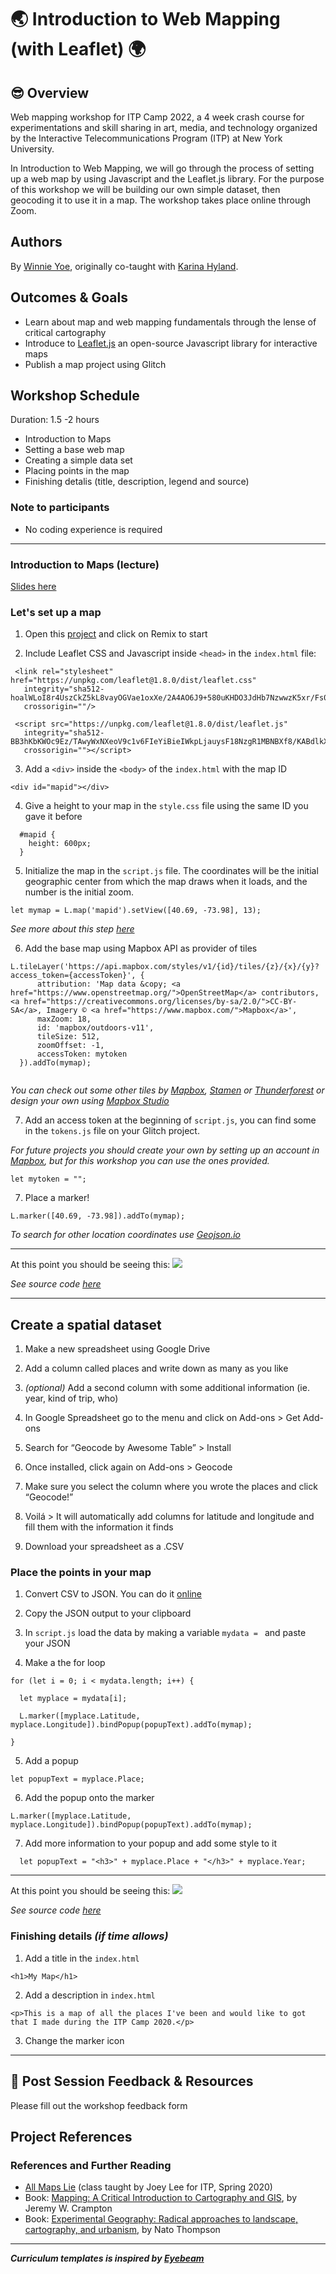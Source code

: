 # 🌏 Introduction to Web Mapping (with Leaflet) 🌍

## 😎 Overview

Web mapping workshop for ITP Camp 2022, a 4 week crash course for experimentations and skill sharing in art, media, and technology organized by the Interactive Telecommunications Program (ITP) at New York University.

In Introduction to Web Mapping, we will go through the process of setting up a web map by using Javascript and the Leaflet.js library. For the purpose of this workshop we will be building our own simple dataset, then geocoding it to use it in a map.
The workshop takes place online through Zoom.

## Authors

By [Winnie Yoe](https://winnieyoe.com), originally co-taught with [Karina Hyland](https://karinahy.com/).

## Outcomes & Goals

- Learn about map and web mapping fundamentals through the lense of critical cartography
- Introduce to [Leaflet.js](https://leafletjs.com/) an open-source Javascript library for interactive maps
- Publish a map project using Glitch

## Workshop Schedule

Duration: 1.5 -2 hours

- Introduction to Maps
- Setting a base web map
- Creating a simple data set
- Placing points in the map
- Finishing detalis (title, description, legend and source)

### Note to participants

- No coding experience is required

---

### Introduction to Maps (lecture)

[Slides here](https://docs.google.com/presentation/d/1ctqa3VbbNSVdYnmwMi-aO4nachXR_TYhgYFJeqThcCo/edit?usp=sharing)

### Let's set up a map

1. Open this [project](https://glitch.com/edit/#!/itp-camp-2022-map) and click on Remix to start

2. Include Leaflet CSS and Javascript inside `<head>` in the `index.html` file:

```
 <link rel="stylesheet" href="https://unpkg.com/leaflet@1.8.0/dist/leaflet.css"
   integrity="sha512-hoalWLoI8r4UszCkZ5kL8vayOGVae1oxXe/2A4AO6J9+580uKHDO3JdHb7NzwwzK5xr/Fs0W40kiNHxM9vyTtQ=="
   crossorigin=""/>
```   
```
 <script src="https://unpkg.com/leaflet@1.8.0/dist/leaflet.js"
   integrity="sha512-BB3hKbKWOc9Ez/TAwyWxNXeoV9c1v6FIeYiBieIWkpLjauysF18NzgR1MBNBXf8/KABdlkX68nAhlwcDFLGPCQ=="
   crossorigin=""></script>
```

3. Add a `<div>` inside the `<body>` of the `index.html` with the map ID

```
<div id="mapid"></div>
```

4. Give a height to your map in the `style.css` file using the same ID you gave it before

```
  #mapid {
    height: 600px;
  }
```

5.  Initialize the map in the `script.js` file. The coordinates will be the initial geographic center from which the map draws when it loads, and the number is the initial zoom.

```
let mymap = L.map('mapid').setView([40.69, -73.98], 13);

```
_See more about this step [here](https://leafletjs.com/reference-1.6.0.html#map-factory)_

6. Add the base map using Mapbox API as provider of tiles

```
L.tileLayer('https://api.mapbox.com/styles/v1/{id}/tiles/{z}/{x}/{y}?access_token={accessToken}', {
      attribution: 'Map data &copy; <a href="https://www.openstreetmap.org/">OpenStreetMap</a> contributors, <a href="https://creativecommons.org/licenses/by-sa/2.0/">CC-BY-SA</a>, Imagery © <a href="https://www.mapbox.com/">Mapbox</a>',
      maxZoom: 18,
      id: 'mapbox/outdoors-v11',
      tileSize: 512,
      zoomOffset: -1,
      accessToken: mytoken
  }).addTo(mymap);
  
```

_You can check out some other tiles by [Mapbox](https://docs.mapbox.com/api/maps/#styles), [Stamen](http://maps.stamen.com/#toner/12/37.7706/-122.3782) or [Thunderforest](https://www.thunderforest.com/maps/)
or design your own using [Mapbox Studio](https://www.mapbox.com/gallery/)_

7. Add an access token at the beginning of `script.js`, you can find some in the `tokens.js` file on your Glitch project. 

_For future projects you should create your own by setting up an account in [Mapbox](https://account.mapbox.com/access-tokens/), but 
for this workshop you can use the ones provided._

```
let mytoken = "";
```

7. Place a marker!

```
L.marker([40.69, -73.98]).addTo(mymap);
```

_To search for other location coordinates use [Geojson.io](http://geojson.io/#map=22/40.94671/-4.11987)_

----

At this point you should be seeing this:
<img src="https://cdn.glitch.com/5539b0ad-3e0e-488a-9ec0-ba7494efbc57%2Fitp-map-1c.png?v=1591818097929">

_See source code [here](https://glitch.com/edit/#!/itp-map-1-b)_

----

## Create a spatial dataset

1. Make a new spreadsheet using Google Drive

2. Add a column called places and write down as many as you like

3. _(optional)_ Add a second column with some additional information (ie. year, kind of trip, who) 

4. In Google Spreadsheet go to the menu and click on Add-ons > Get Add-ons

5. Search for “Geocode by Awesome Table” > Install

6. Once installed, click again on Add-ons > Geocode

7. Make sure you select the column where you wrote the places and click “Geocode!”

8. Voilá > It will automatically add columns for latitude and longitude and fill them with the information it finds

9. Download your spreadsheet as a .CSV

### Place the points in your map

1. Convert CSV to JSON. You can do it [online](https://csvjson.com/csv2json)

2. Copy the JSON output to your clipboard

3. In `script.js` load the data by making a variable `mydata = ` and paste your JSON

4. Make a the for loop 

```
for (let i = 0; i < mydata.length; i++) {
  
  let myplace = mydata[i];
  
  L.marker([myplace.Latitude, myplace.Longitude]).bindPopup(popupText).addTo(mymap);
  
}
```

5. Add a popup

```
let popupText = myplace.Place;
```

6. Add the popup onto the marker
```
L.marker([myplace.Latitude, myplace.Longitude]).bindPopup(popupText).addTo(mymap);

```

7. Add more information to your popup and add some style to it
```
  let popupText = "<h3>" + myplace.Place + "</h3>" + myplace.Year;
```

---

At this point you should be seeing this:
<img src="https://cdn.glitch.com/5539b0ad-3e0e-488a-9ec0-ba7494efbc57%2Fitp-map-1b.png?v=1591818093084">

_See source code [here](https://glitch.com/edit/#!/itp-map-1-c)_


### Finishing details _(if time allows)_

1. Add a title in the `index.html`

```
<h1>My Map</h1>
```

2. Add a description in `index.html`

```
<p>This is a map of all the places I've been and would like to got that I made during the ITP Camp 2020.</p>
```

3. Change the marker icon

---

## 🎉 Post Session Feedback & Resources

Please fill out the workshop feedback form

## Project References

### References and Further Reading

- [All Maps Lie](https://all-maps-lie-2020.netlify.app/#/) (class taught by Joey Lee for ITP, Spring 2020)
- Book: [Mapping: A Critical Introduction to Cartography and GIS](https://www.wiley.com/en-us/Mapping%3A+A+Critical+Introduction+to+Cartography+and+GIS-p-9781405121729), by Jeremy W. Crampton
- Book: [Experimental Geography: Radical approaches to landscape, cartography, and urbanism](https://www.mhpbooks.com/books/experimental-geography/), by Nato Thompson


---

**_Curriculum templates is inspired by [Eyebeam](https://github.com/eyebeam/curriculum/blob/master/TEMPLATE.md)_**
